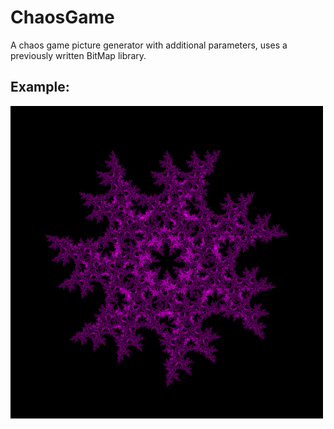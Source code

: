 # ChaosGame
A chaos game picture generator with additional parameters, uses a previously written BitMap library.

## Example:

![alt text](https://github.com/michalurb8/ChaosGame/blob/master/src/chaos.bmp?raw=true)
